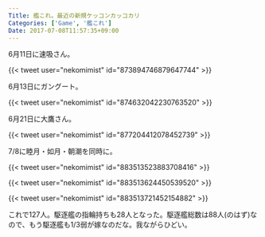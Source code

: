 ```yaml
---
Title: 艦これ。最近の新規ケッコンカッコカリ
Categories: ['Game', '艦これ']
Date: 2017-07-08T11:57:35+09:00
---
```


6月11日に速吸さん。

{{< tweet user="nekomimist" id="873894746879647744" >}}

<!-- skip -->

6月13日にガングート。

{{< tweet user="nekomimist" id="874632042230763520" >}}

6月21日に大鷹さん。

{{< tweet user="nekomimist" id="877204412078452739" >}}

7/8に睦月・如月・朝潮を同時に。

{{< tweet user="nekomimist" id="883513523883708416" >}}

{{< tweet user="nekomimist" id="883513624450539520" >}}

{{< tweet user="nekomimist" id="883513721452154882" >}}

これで127人。駆逐艦の指輪持ちも28人となった。駆逐艦総数は88人(のはず)なので、もう駆逐艦も1/3弱が嫁なのだな。我ながらひどい。
